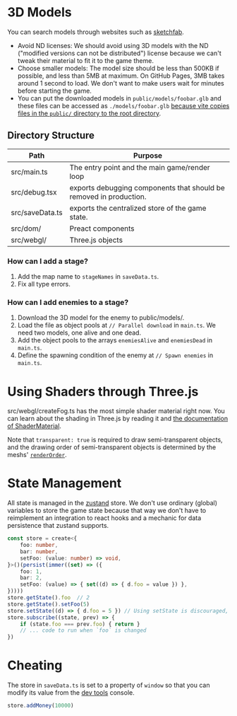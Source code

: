 # 3D Models
You can search models through websites such as [sketchfab](https://sketchfab.com/search?features=downloadable&licenses=322a749bcfa841b29dff1e8a1bb74b0b&licenses=7c23a1ba438d4306920229c12afcb5f9&licenses=b9ddc40b93e34cdca1fc152f39b9f375&type=models).
- Avoid ND licenses: We should avoid using 3D models with the ND ("modified versions can not be distributed") license because we can't tweak their material to fit it to the game theme.
- Choose smaller models: The model size should be less than 500KB if possible, and less than 5MB at maximum. On GitHub Pages, 3MB takes around 1 second to load. We don't want to make users wait for minutes before starting the game.
- You can put the downloaded models in `public/models/foobar.glb` and these files can be accessed as `./models/foobar.glb` [because vite copies files in the `public/` directory to the root directory](https://vitejs.dev/guide/assets.html#the-public-directory).

## Directory Structure
| Path | Purpose |
|-|-|
| src/main.ts | The entry point and the main game/render loop |
| src/debug.tsx | exports debugging components that should be removed in production. |
| src/saveData.ts | exports the centralized store of the game state. |
| src/dom/ | Preact components |
| src/webgl/ | Three.js objects |

### How can I add a stage?
1. Add the map name to `stageNames` in `saveData.ts`.
2. Fix all type errors.

### How can I add enemies to a stage?
1. Download the 3D model for the enemy to public/models/.
2. Load the file as object pools at `// Parallel download` in `main.ts`. We need two models, one alive and one dead.
3. Add the object pools to the arrays `enemiesAlive` and `enemiesDead` in `main.ts`.
4. Define the spawning condition of the enemy at `// Spawn enemies` in `main.ts`.

# Using Shaders through Three.js
src/webgl/createFog.ts has the most simple shader material right now. You can learn about the shading in Three.js by reading it and [the documentation of ShaderMaterial](https://threejs.org/docs/#api/en/materials/ShaderMaterial).

Note that `transparent: true` is required to draw semi-transparent objects, and the drawing order of semi-transparent objects is determined by the meshs' [`renderOrder`](https://threejs.org/docs/#api/en/core/Object3D.renderOrder).

# State Management
All state is managed in the [zustand](https://github.com/pmndrs/zustand) store. We don't use ordinary (global) variables to store the game state because that way we don't have to reimplement an integration to react hooks and a mechanic for data persistence that zustand supports.

```typescript
const store = create<{
    foo: number,
    bar: number,
    setFoo: (value: number) => void,
}>()(persist(immer((set) => ({
    foo: 1,
    bar: 2,
    setFoo: (value) => { set((d) => { d.foo = value }) },
}))))
store.getState().foo  // 2
store.getState().setFoo(5)
store.setState((d) => { d.foo = 5 }) // Using setState is discouraged, because it makes it difficult to add code to run when the value changes. (You can also use subscribe(), but it obfuscates the execution order.)
store.subscribe((state, prev) => {
    if (state.foo === prev.foo) { return }
    // ... code to run when `foo` is changed
})
```

# Cheating
The store in `saveData.ts` is set to a property of `window` so that you can modify its value from the [dev tools](https://developer.chrome.com/docs/devtools/open/) console.

```typescript
store.addMoney(10000)
```
